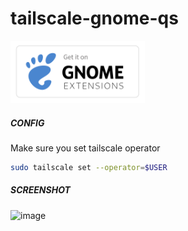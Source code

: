 # tailscale-gnome-qs

[<img alt="" height="100" src="https://raw.githubusercontent.com/andyholmes/gnome-shell-extensions-badge/master/get-it-on-ego.svg?sanitize=true">](https://extensions.gnome.org/extension/6139/tailscale-qs/)

##### CONFIG
Make sure you set tailscale operator

```bash
sudo tailscale set --operator=$USER
```
##### SCREENSHOT

![image](https://github.com/joaophi/tailscale-gnome-qs/assets/23062105/b4209a00-0cd8-45bd-869a-e2a0a7cfdb81)
